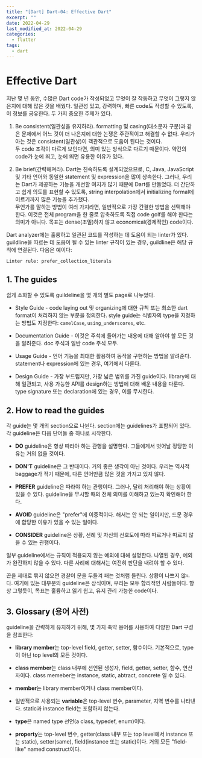 ```yaml
---
title: "[Dart] Dart-04: Effective Dart"
excerpt: ""
date: 2022-04-29
last_modified_at: 2022-04-29
categories:
  - flutter
tags:
  - dart
---
```


# Effective Dart

지난 몇 년 동안, 수많은 Dart code가 작성되었고 무엇이 잘 작동하고 무엇이 그렇지 않은지에 대해 많은 것을 배웠다. 일관성 있고, 강력하며, 빠른 code도 작성할 수 있도록, 이 정보를 공유한다. 두 가지 중요한 주제가 있다.

1. Be consistent(일관성을 유지하라). formatting 및 casing(대소문자 구분)과 같은 문제에서 어느 것이 더 나은지에 대한 논쟁은 주관적이고 해결할 수 없다. 우리가 아는 것은 consistent(일관성)이 객관적으로 도움이 된다는 것이다.<br>
두 code 조각이 다르게 보인다면, 의미 있는 방식으로 다르기 때문이다. 약간의 code가 눈에 띄고, 눈에 띄면 유용한 이유가 있다.

2. Be brief(간략해져라). Dart는 친숙하도록 설계되었으므로, C, Java, JavaScript 및 기타 언어와 동일한 statement 및 expression을 많이 상속한다. 그러나, 우리는 Dart가 제공하는 기능을 개선할 여지가 많기 때문에 Dart를 만들었다. 더 간단하고 쉽게 의도를 표현할 수 있도록, string interpolation에서 initializing formal에 이르기까지 많은 기능을 추가했다.<br>
무언가를 말하는 방법이 여러 가지라면, 일반적으로 가장 간결한 방법을 선택해야 한다. 이것은 전체 program을 한 줄로 압축하도록 직접 code golf를 해야 한다는 의미가 아니다. 목표는 dense(조밀)하지 않고 economical(경제적인) code이다.

Dart analyzer에는 훌륭하고 일관된 코드를 작성하는 데 도움이 되는 linter가 있다. guildline을 따르는 데 도움이 될 수 있는 linter 규칙이 있는 경우, guildline은 해당 규칙에 연결된다. 다음은 예이다:

`Linter rule: prefer_collection_literals`

## 1. The guides

쉽게 소화할 수 있도록 guildeline을 몇 개의 별도 page로 나누었다.

* Style Guide - code laying out 및 organizing에 대한 규칙 또는 최소한 dart format이 처리하지 않는 부분을 정의한다. style guide는 식별자의 type을 지정하는 방법도 지정한다: `camelCase`, `using_underscores`, etc.

* Documentation Guide - 이것은 주석에 들어가는 내용에 대해 알아야 할 모든 것을 알려준다. doc 주석과 일반 code 주석 모두.

* Usage Guide - 언어 기능을 최대한 활용하여 동작을 구현하는 방법을 알려준다. statement나 expression에 있는 경우, 여기에서 다룬다.

* Design Guide - 가장 부드럽지만, 가장 넓은 범위를 가진 guide이다. library에 대해 일관되고, 사용 가능한 API를 design하는 방법에 대해 배운 내용을 다룬다. type signature 또는 declaration에 있는 경우, 이를 무시한다.

## 2. How to read the guides

각 guide는 몇 개의 section으로 나뉜다. section에는 guidelines가 포함되어 있다. 각 guideline은 다음 단어들 중 하나로 시작한다.

* **DO** guideline은 항상 따라야 하는 관행을 설명한다. 그들에게서 벗어날 정당한 이유는 거의 없을 것이다.

* **DON'T** guideline은 그 반대이다. 거의 좋은 생각이 아닌 것이다. 우리는 역사적 baggage가 적기 때문에, 다른 언어만큼 많은 것을 가지고 있지 않다.

* **PREFER** guideline은 따라야 하는 관행이다. 그러나, 달리 처리해야 하는 상황이 있을 수 있다. guideline을 무시할 때의 전체 의미를 이해하고 있는지 확인해야 한다.

* **AVOID** guideline은 "prefer"에 이중적이다. 해서는 안 되는 일이지만, 드문 경우에 합당한 이유가 있을 수 있는  일이다.

* **CONSIDER** guideline은 상황, 선례 및 자신의 선호도에 따라 따르거나 따르지 않을 수 있는 관행이다.

일부 guideline에서는 규칙이 적용되지 않는 예외에 대해 설명한다. 나열된 경우, 예외가 완전하지 않을 수 있다. 다른 사례에 대해서는 여전히 판단을 내려야 할 수 있다.

끈을 제대로 묶지 않으면 경찰이 문을 두들겨 패는 것처럼 들린다. 상황이 나쁘지 않ㄴ다. 여기에 있는 대부분의 guideline은 상식이며, 우리는 모두 합리적인 사람들이다. 항상 그렇듯이, 목표는 훌륭하고 읽기 쉽고, 유지 관리 가능한 code이다.

## 3. Glossary (용어 사전)

guideline을 간략하게 유지하기 위해, 몇 가지 축약 용어를 사용하여 다양한 Dart 구성을 참조한다:

* **library member**는 top-level field, getter, setter, 함수이다. 기본적으로, type이 아닌 top level의 모든 것이다.

* **class member**는 class 내부에 선언된 생성자, field, getter, setter, 함수, 연산자이다. class memeber는 instance, static, abtract, concrete 일 수 있다.

* **member**는 library member이거나 class member이다.

* 일반적으로 사용되는 **variable**은 top-level 변수, parameter, 지역 변수를 나타낸다. static과 instance field는 포함하지 않는다.

* **type**은 named type 선언(a class, typedef, enum)이다.

* **property**는 top-level 변수, getter(class 내부 또는 top level에서 instance 또는 static), setter(same), field(instance 또는 static)이다. 거의 모든 "field-like" named construct이다.